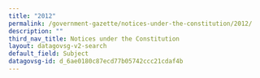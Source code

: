 ```yaml
---
title: "2012"
permalink: /government-gazette/notices-under-the-constitution/2012/
description: ""
third_nav_title: Notices under the Constitution
layout: datagovsg-v2-search
default_field: Subject
datagovsg-id: d_6ae0180c87ecd77b05742ccc21cdaf4b
---
```

